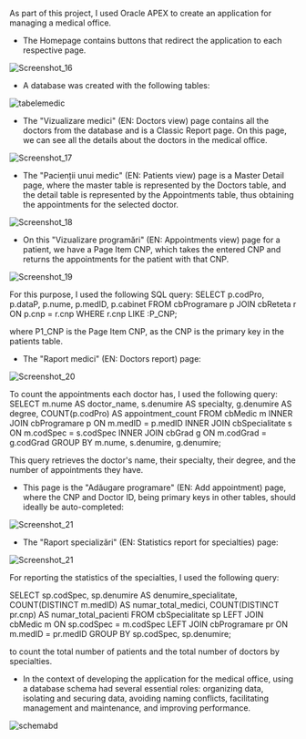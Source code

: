 
As part of this project, I used Oracle APEX to create an application for managing a medical office.
- The Homepage contains buttons that redirect the application to each respective page.

![Screenshot_16](https://github.com/elxsa/MedicalOffice-OracleAPEX/assets/146994240/8326e236-1440-48ff-a955-24a115e5e068)

- A database was created with the following tables:

![tabelemedic](https://github.com/elxsa/MedicalOffice-OracleAPEX/assets/146994240/ac29a8bb-7386-4d8d-ac07-c3437eb274d7)


- The "Vizualizare medici" (EN: Doctors view) page contains all the doctors from the database and is a Classic Report page. On this page, we can see all the details about the doctors in the medical office.

![Screenshot_17](https://github.com/elxsa/MedicalOffice-OracleAPEX/assets/146994240/0a7056a5-05de-41fd-9ccc-143fc9e73b3c)

- The "Pacienții unui medic" (EN: Patients view) page is a Master Detail page, where the master table is represented by the Doctors table, and the detail table is represented by the Appointments table, thus obtaining the appointments for the selected doctor.

![Screenshot_18](https://github.com/elxsa/MedicalOffice-OracleAPEX/assets/146994240/a2d30d6d-9afe-4430-b756-97e7c76177aa)

- On this "Vizualizare programări" (EN: Appointments view) page for a patient, we have a Page Item CNP, which takes the entered CNP and returns the appointments for the patient with that CNP.

![Screenshot_19](https://github.com/elxsa/MedicalOffice-OracleAPEX/assets/146994240/8dd55ffa-b928-4071-8c0b-8a845871a8fa)

For this purpose, I used the following SQL query:
SELECT 
    p.codPro,
    p.dataP,
    p.nume,
    p.medID,
    p.cabinet
FROM 
    cbProgramare p
JOIN 
    cbReteta r ON p.cnp = r.cnp
WHERE 
    r.cnp LIKE :P_CNP;

where P1_CNP is the Page Item CNP, as the CNP is the primary key in the patients table.

- The "Raport medici" (EN: Doctors report) page:

![Screenshot_20](https://github.com/elxsa/MedicalOffice-OracleAPEX/assets/146994240/ed6b2b44-65fc-41c5-97a5-2dce8998c17d)

To count the appointments each doctor has, I used the following query:
SELECT 
    m.nume AS doctor_name,
    s.denumire AS specialty,
    g.denumire AS degree,
    COUNT(p.codPro) AS appointment_count
FROM 
    cbMedic m
INNER JOIN 
    cbProgramare p ON m.medID = p.medID
INNER JOIN 
    cbSpecialitate s ON m.codSpec = s.codSpec
INNER JOIN 
    cbGrad g ON m.codGrad = g.codGrad
GROUP BY 
    m.nume, s.denumire, g.denumire;

This query retrieves the doctor's name, their specialty, their degree, and the number of appointments they have.

- This page is the "Adăugare programare" (EN: Add appointment) page, where the CNP and Doctor ID, being primary keys in other tables, should ideally be auto-completed:

![Screenshot_21](https://github.com/elxsa/MedicalOffice-OracleAPEX/assets/146994240/099d6763-c9ad-4fc6-ad14-a294217632a2)

- The "Raport specializări" (EN: Statistics report for specialties) page:

![Screenshot_21](https://github.com/elxsa/MedicalOffice-OracleAPEX/assets/146994240/fb35e63e-c26d-4c89-9585-7fa77361cc8c)

For reporting the statistics of the specialties, I used the following query:

SELECT 
    sp.codSpec,
    sp.denumire AS denumire_specialitate,
    COUNT(DISTINCT m.medID) AS numar_total_medici,
    COUNT(DISTINCT pr.cnp) AS numar_total_pacienti
FROM 
    cbSpecialitate sp
LEFT JOIN 
    cbMedic m ON sp.codSpec = m.codSpec
LEFT JOIN 
    cbProgramare pr ON m.medID = pr.medID
GROUP BY 
    sp.codSpec, sp.denumire;

to count the total number of patients and the total number of doctors by specialties.

- In the context of developing the application for the medical office, using a database schema had several essential roles: organizing data, isolating and securing data, avoiding naming conflicts, facilitating management and maintenance, and improving performance.

![schemabd](https://github.com/elxsa/MedicalOffice-OracleAPEX/assets/146994240/d10474b0-9de3-43a5-bc2e-452c10aef017)

